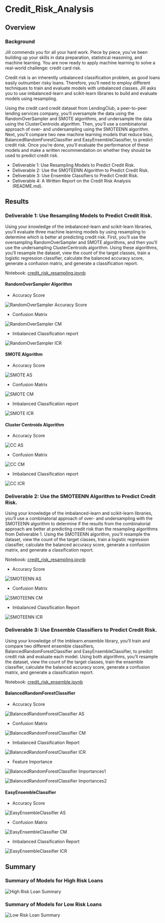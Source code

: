 # Credit_Risk_Analysis

## Overview
### Background
Jill commends you for all your hard work. Piece by piece, you’ve been building up your skills in data preparation, statistical reasoning, and machine learning. You are now ready to apply machine learning to solve a real-world challenge: credit card risk.

Credit risk is an inherently unbalanced classification problem, as good loans easily outnumber risky loans. Therefore, you’ll need to employ different techniques to train and evaluate models with unbalanced classes. Jill asks you to use imbalanced-learn and scikit-learn libraries to build and evaluate models using resampling.

Using the credit card credit dataset from LendingClub, a peer-to-peer lending services company, you’ll oversample the data using the RandomOverSampler and SMOTE algorithms, and undersample the data using the ClusterCentroids algorithm. Then, you’ll use a combinatorial approach of over- and undersampling using the SMOTEENN algorithm. Next, you’ll compare two new machine learning models that reduce bias, BalancedRandomForestClassifier and EasyEnsembleClassifier, to predict credit risk. Once you’re done, you’ll evaluate the performance of these models and make a written recommendation on whether they should be used to predict credit risk.

* Deliverable 1: Use Resampling Models to Predict Credit Risk.
* Deliverable 2: Use the SMOTEENN Algorithm to Predict Credit Risk.
* Deliverable 3: Use Ensemble Classifiers to Predict Credit Risk.
* Deliverable 4: A Written Report on the Credit Risk Analysis (README.md).


## Results
### Deliverable 1: Use Resampling Models to Predict Credit Risk.
Using your knowledge of the imbalanced-learn and scikit-learn libraries, you’ll evaluate three machine learning models by using resampling to determine which is better at predicting credit risk. First, you’ll use the oversampling RandomOverSampler and SMOTE algorithms, and then you’ll use the undersampling ClusterCentroids algorithm. Using these algorithms, you’ll resample the dataset, view the count of the target classes, train a logistic regression classifier, calculate the balanced accuracy score, generate a confusion matrix, and generate a classification report.

Notebook: [credit_risk_resampling.ipynb](https://github.com/jonathan-martin-jhm/Credit_Risk_Analysis/blob/main/Starter_Code%20(1)/Starter_Code/credit_risk_resampling.ipynb)


#### RandomOverSampler Algorithm
* Accuracy Score

![RandomOverSampler Accuracy Score](https://github.com/jonathan-martin-jhm/Credit_Risk_Analysis/blob/main/Starter_Code%20(1)/images/RandomOverSampler_AS.png)

* Confusion Matrix

![RandomOverSampler CM](https://github.com/jonathan-martin-jhm/Credit_Risk_Analysis/blob/main/Starter_Code%20(1)/images/RandoOverSampler_CM.png)

* Imbalanced Classification report

![RandomOverSampler ICR](https://github.com/jonathan-martin-jhm/Credit_Risk_Analysis/blob/main/Starter_Code%20(1)/images/RandoOverSampler_ICR.png)


#### SMOTE Algorithm
* Accuracy Score

![SMOTE AS](https://github.com/jonathan-martin-jhm/Credit_Risk_Analysis/blob/main/Starter_Code%20(1)/images/SMOTE_AS.png)

* Confusion Matrix

![SMOTE CM](https://github.com/jonathan-martin-jhm/Credit_Risk_Analysis/blob/main/Starter_Code%20(1)/images/SMOTE_CM.png)

* Imbalanced Classification report

![SMOTE ICR](https://github.com/jonathan-martin-jhm/Credit_Risk_Analysis/blob/main/Starter_Code%20(1)/images/SMOTE_ICR.png)


#### Cluster Centroids Algorithm
* Accuracy Score

![CC AS](https://github.com/jonathan-martin-jhm/Credit_Risk_Analysis/blob/main/Starter_Code%20(1)/images/CC_AS.png)

* Confusion Matrix

![CC CM](https://github.com/jonathan-martin-jhm/Credit_Risk_Analysis/blob/main/Starter_Code%20(1)/images/CC_CM.png)

* Imbalanced Classification report

![CC ICR](https://github.com/jonathan-martin-jhm/Credit_Risk_Analysis/blob/main/Starter_Code%20(1)/images/CC_ICR.png)



### Deliverable 2: Use the SMOTEENN Algorithm to Predict Credit Risk.
Using your knowledge of the imbalanced-learn and scikit-learn libraries, you’ll use a combinatorial approach of over- and undersampling with the SMOTEENN algorithm to determine if the results from the combinatorial approach are better at predicting credit risk than the resampling algorithms from Deliverable 1. Using the SMOTEENN algorithm, you’ll resample the dataset, view the count of the target classes, train a logistic regression classifier, calculate the balanced accuracy score, generate a confusion matrix, and generate a classification report.

Notebook: [credit_risk_resampling.ipynb](https://github.com/jonathan-martin-jhm/Credit_Risk_Analysis/blob/main/Starter_Code%20(1)/Starter_Code/credit_risk_resampling.ipynb)

* Accuracy Score

![SMOTEENN AS](https://github.com/jonathan-martin-jhm/Credit_Risk_Analysis/blob/main/Starter_Code%20(1)/images/SMOTEENN_AS.png)

* Confusion Matrix

![SMOTEENN CM](https://github.com/jonathan-martin-jhm/Credit_Risk_Analysis/blob/main/Starter_Code%20(1)/images/SMOTEENN_CM.png)

* Imbalanced Classification Report

![SMOTEENN ICR](https://github.com/jonathan-martin-jhm/Credit_Risk_Analysis/blob/main/Starter_Code%20(1)/images/SMOTEENN_ICR.png)



### Deliverable 3: Use Ensemble Classifiers to Predict Credit Risk.
Using your knowledge of the imblearn.ensemble library, you’ll train and compare two different ensemble classifiers, BalancedRandomForestClassifier and EasyEnsembleClassifier, to predict credit risk and evaluate each model. Using both algorithms, you’ll resample the dataset, view the count of the target classes, train the ensemble classifier, calculate the balanced accuracy score, generate a confusion matrix, and generate a classification report.

Notebook: [credit_risk_ensemble.ipynb](https://github.com/jonathan-martin-jhm/Credit_Risk_Analysis/blob/main/Starter_Code%20(1)/Starter_Code/credit_risk_ensemble.ipynb)


#### BalancedRandomForestClassifier
* Accuracy Score

![BalancedRandomForestClassifier AS](https://github.com/jonathan-martin-jhm/Credit_Risk_Analysis/blob/main/Starter_Code%20(1)/images/BRFC_AS.png)

* Confusion Matrix

![BalancedRandomForestClassifier CM](https://github.com/jonathan-martin-jhm/Credit_Risk_Analysis/blob/main/Starter_Code%20(1)/images/BRFC_CM.png)

* Imbalanced Classification Report

![BalancedRandomForestClassifier ICR](https://github.com/jonathan-martin-jhm/Credit_Risk_Analysis/blob/main/Starter_Code%20(1)/images/BRFC_ICR.png)

* Feature Importance

![BalancedRandomForestClassifier Importances1](https://github.com/jonathan-martin-jhm/Credit_Risk_Analysis/blob/main/Starter_Code%20(1)/images/BRFC_list1.png)

![BalancedRandomForestClassifier Importances2](https://github.com/jonathan-martin-jhm/Credit_Risk_Analysis/blob/main/Starter_Code%20(1)/images/BRFC_list2.png)


#### EasyEnsembleClassifier
* Accuracy Score

![EasyEnsembleClassifier AS](https://github.com/jonathan-martin-jhm/Credit_Risk_Analysis/blob/main/Starter_Code%20(1)/images/EEC_AS.png)

* Confusion Matrix

![EasyEnsembleClassifier CM](https://github.com/jonathan-martin-jhm/Credit_Risk_Analysis/blob/main/Starter_Code%20(1)/images/EEC_CM.png)

* Imbalanced Classification Report

![EasyEnsembleClassifier ICR](https://github.com/jonathan-martin-jhm/Credit_Risk_Analysis/blob/main/Starter_Code%20(1)/images/EEC_ICR.png)




## Summary
### Summary of Models for High Risk Loans
![High Risk Loan Summary](https://github.com/jonathan-martin-jhm/Credit_Risk_Analysis/blob/main/Starter_Code%20(1)/images/high_risk_loan_summary.png)

### Summary of Models for Low Risk Loans
![Low Risk Loan Summary](https://github.com/jonathan-martin-jhm/Credit_Risk_Analysis/blob/main/Starter_Code%20(1)/images/low_risk_loan_summary.png)
